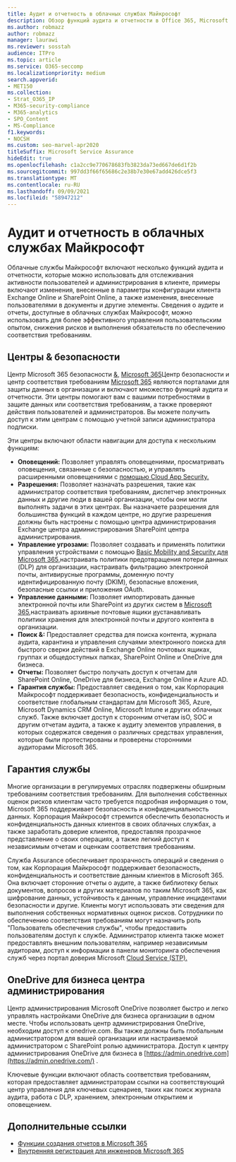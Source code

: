 ```yaml
---
title: Аудит и отчетность в облачных службах Майкрософт
description: Обзор функций аудита и отчетности в Office 365, Microsoft 365 и service Assurance.
ms.author: robmazz
author: robmazz
manager: laurawi
ms.reviewer: sosstah
audience: ITPro
ms.topic: article
ms.service: O365-seccomp
ms.localizationpriority: medium
search.appverid:
- MET150
ms.collection:
- Strat_O365_IP
- M365-security-compliance
- M365-analytics
- SPO_Content
- MS-Compliance
f1.keywords:
- NOCSH
ms.custom: seo-marvel-apr2020
titleSuffix: Microsoft Service Assurance
hideEdit: true
ms.openlocfilehash: c1a2cc9e770678683fb3823da73ed667de6d1f2b
ms.sourcegitcommit: 997dd3f66f65686c2e38b7e30e67add426dce5f3
ms.translationtype: MT
ms.contentlocale: ru-RU
ms.lasthandoff: 09/09/2021
ms.locfileid: "58947212"
---
```

# <a name="auditing-and-reporting-in-microsoft-cloud-services"></a>Аудит и отчетность в облачных службах Майкрософт

Облачные службы Майкрософт включают несколько функций аудита и отчетности, которые можно использовать для отслеживания активности пользователей и администрирования в клиенте, примеры включают изменения, внесенные в параметры конфигурации клиента Exchange Online и SharePoint Online, а также изменения, внесенные пользователями в документы и другие элементы. Сведения о аудите и отчеты, доступные в облачных службах Майкрософт, можно использовать для более эффективного управления пользовательским опытом, снижения рисков и выполнения обязательств по обеспечению соответствия требованиям.

## <a name="security--compliance-centers"></a>Центры & безопасности

Центр Microsoft 365 безопасности [&,](https://protection.office.com) [Microsoft 365](https://security.microsoft.com)Центр безопасности и центр соответствия требованиям [Microsoft 365](https://compliance.microsoft.com) являются порталами для защиты данных в организации и включают множество функций аудита и отчетности. Эти центры помогают вам с вашими потребностями в защите данных или соответствия требованиям, а также проверяют действия пользователей и администраторов. Вы можете получить доступ к этим центрам с помощью учетной записи администратора подписки.

Эти центры включают области навигации для доступа к нескольким функциям:

- **Оповещений:** Позволяет управлять оповещениями, просматривать оповещения, связанные с безопасностью, и управлять расширенными оповещениями с [помощью Cloud App Security.](/cloud-app-security/what-is-cloud-app-security)
- **Разрешения:** Позволяет назначать [](/microsoft-365/security/office-365-security/grant-access-to-the-security-and-compliance-center) разрешения, такие как администратор соответствия требованиям, диспетчер электронных данных и другие люди в вашей организации, чтобы они могли выполнять задачи в этих центрах. Вы назначаете разрешения для большинства функций в каждом центре, но другие разрешения должны быть настроены с помощью центра администрирования Exchange центра администрирования SharePoint центра администрирования.
- **Управление угрозами:** Позволяет создавать и применять политики управления устройствами с помощью [Basic Mobility and Security для Microsoft 365,](https://support.microsoft.com/office/overview-of-basic-mobility-and-security-for-microsoft-365-faa7d8e5-645d-4d59-839c-c8d4c1869e4a)настраивать политики предотвращения потери данных (DLP) для организации, настраивать фильтрацию электронной почты, антивирусные программы, доменную почту идентифицированную почту (DKIM), безопасные вложения, безопасные ссылки и приложения OAuth. [](/microsoft-365/compliance/data-loss-prevention-policies)
- **Управление данными:** Позволяет импортировать данные электронной почты или SharePoint из других систем в [Microsoft 365,](https://support.office.com/article/Import-PST-files-or-SharePoint-data-to-Office-365-ba688e0a-0fcb-4bd7-8e57-2b669564ea84)настраивать [](/microsoft-365/compliance/retention-policies) архивные почтовые ящики [и](https://support.office.com/article/Enable-archive-mailboxes-in-the-Office-365-Security-Compliance-Center-268a109e-7843-405b-bb3d-b9393b2342ce)устанавливать политики хранения для электронной почты и другого контента в организации.
- **Поиск &:** Предоставляет [](https://support.office.com/article/Run-a-Content-Search-in-the-Office-365-Security-Compliance-Center-61852fd9-fe8a-4880-a339-cb19ed3bff4a)средства для поиска контента, [](https://support.office.com/article/Manage-eDiscovery-cases-in-the-Office-365-Security-Compliance-Center-edea80d6-20a7-40fb-b8c4-5e8c8395f6da) журнала аудита, карантина и управления случаями электронного поиска для быстрого сверки действий в Exchange Online почтовых ящиках, группах и общедоступных папках, SharePoint Online и OneDrive для бизнеса. [](https://support.office.com/article/Search-the-audit-log-in-the-Office-365-Security-Compliance-Center-0d4d0f35-390b-4518-800e-0c7ec95e946c)
- **Отчеты:** Позволяет быстро получать [](https://support.office.com/article/Reports-in-the-Office-365-Security-Compliance-Center-7acd33ce-1ec8-49fb-b625-43bac7b58c5a) доступ к отчетам для SharePoint Online, OneDrive для бизнеса, Exchange Online и Azure AD.
- **Гарантия службы:** Предоставляет сведения о том, как Корпорация Майкрософт поддерживает безопасность, конфиденциальность и соответствие глобальным стандартам для Microsoft 365, Azure, Microsoft Dynamics CRM Online, Microsoft Intune и других облачных служб. Также включает доступ к сторонним отчетам isO, SOC и другим отчетам аудита, а также к аудиту элементов управления, в которых содержатся сведения о различных средствах управления, которые были протестированы и проверены сторонними аудиторами Microsoft 365.

## <a name="service-assurance"></a>Гарантия службы

Многие организации в регулируемых отраслях подвержены обширным требованиям соответствия требованиям. Для выполнения собственных оценок рисков клиентам часто требуется подробная информация о том, Microsoft 365 поддерживает безопасность и конфиденциальность данных. Корпорация Майкрософт стремится обеспечить безопасность и конфиденциальность данных клиентов в своих облачных службах, а также заработать доверие клиентов, предоставляя прозрачное представление о своих операциях, а также легкий доступ к независимым отчетам и оценкам соответствия требованиям.

Служба Assurance обеспечивает прозрачность операций и сведения о том, как Корпорация Майкрософт поддерживает безопасность, конфиденциальность и соответствие данным клиентов в Microsoft 365. Она включает сторонние отчеты о аудите, а также библиотеку белых документов, вопросов и других материалов по таким Microsoft 365, как шифрование данных, устойчивость к данным, управление инцидентами безопасности и другие. Клиенты могут использовать эти сведения для выполнения собственных нормативных оценок рисков. Сотрудники по обеспечению соответствия требованиям могут назначить роль "Пользователь обеспечения службы", чтобы предоставить пользователям доступ к службе. Администратор клиента также может предоставлять внешним пользователям, например независимым аудиторам, доступ к информации в панели мониторинга обеспечения служб через портал доверия Microsoft [Cloud Service (STP).](https://aka.ms/STP)

## <a name="onedrive-for-business-admin-center"></a>OneDrive для бизнеса центра администрирования

Центр администрирования Microsoft OneDrive позволяет быстро и легко управлять настройками OneDrive для бизнеса организации в одном месте. Чтобы использовать центр администрирования OneDrive, необходим доступ к onedrive.com. Вы также должны быть глобальным администратором для вашей организации или настраиваемой администратором с SharePoint ролью администратора. Доступ к центру администрирования OneDrive для бизнеса в [https://admin.onedrive.com](https://admin.onedrive.com/) .

Ключевые функции включают область соответствия требованиям, которая предоставляет администраторам ссылки на соответствующий центр управления для ключевых сценариев, таких как поиск журнала аудита, работа с DLP, хранением, электронным открытием и оповещением.

## <a name="related-links"></a>Дополнительные ссылки

- [Функции создания отчетов в Microsoft 365](assurance-reporting-features.md)
- [Внутренняя регистрация для инженеров Microsoft 365](assurance-internal-logging.md)
